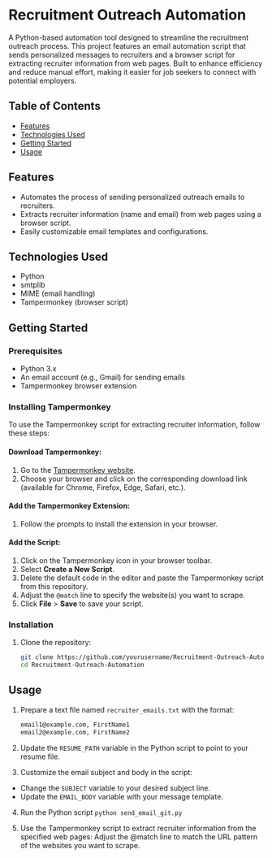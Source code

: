 # Recruitment Outreach Automation

A Python-based automation tool designed to streamline the recruitment outreach process. This project features an email automation script that sends personalized messages to recruiters and a browser script for extracting recruiter information from web pages. Built to enhance efficiency and reduce manual effort, making it easier for job seekers to connect with potential employers.

## Table of Contents

- [Features](#features)
- [Technologies Used](#technologies-used)
- [Getting Started](#getting-started)
- [Usage](#usage)

## Features

- Automates the process of sending personalized outreach emails to recruiters.
- Extracts recruiter information (name and email) from web pages using a browser script.
- Easily customizable email templates and configurations.

## Technologies Used

- Python
- smtplib
- MIME (email handling)
- Tampermonkey (browser script)

## Getting Started

### Prerequisites

- Python 3.x
- An email account (e.g., Gmail) for sending emails
- Tampermonkey browser extension

### Installing Tampermonkey

To use the Tampermonkey script for extracting recruiter information, follow these steps:

#### Download Tampermonkey:

1. Go to the [Tampermonkey website](https://www.tampermonkey.net/).
2. Choose your browser and click on the corresponding download link (available for Chrome, Firefox, Edge, Safari, etc.).

#### Add the Tampermonkey Extension:

1. Follow the prompts to install the extension in your browser.

#### Add the Script:

1. Click on the Tampermonkey icon in your browser toolbar.
2. Select **Create a New Script**.
3. Delete the default code in the editor and paste the Tampermonkey script from this repository.
4. Adjust the `@match` line to specify the website(s) you want to scrape.
5. Click **File** > **Save** to save your script.

### Installation

1. Clone the repository:
   ```bash
   git clone https://github.com/yourusername/Recruitment-Outreach-Automation.git
   cd Recruitment-Outreach-Automation

## Usage

1. Prepare a text file named `recruiter_emails.txt` with the format:
   ```bash
   email1@example.com, FirstName1
   email2@example.com, FirstName2

2. Update the `RESUME_PATH` variable in the Python script to point to your resume file.

3. Customize the email subject and body in the script:
- Change the `SUBJECT` variable to your desired subject line.
- Update the `EMAIL_BODY` variable with your message template.

4. Run the Python script `python send_email_git.py`

5. Use the Tampermonkey script to extract recruiter information from the specified web pages:
   Adjust the @match line to match the URL pattern of the websites you want to scrape.
